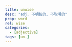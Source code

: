 ```yaml
---
title: unwise
desc: "adj. 不明智的, 不聪明的"
prop: word
rel: wise
categories:
  - [adjective]
tags: [un-]
---
```

